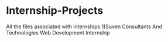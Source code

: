 # Internship-Projects
All the files associated with internships
1)Suven Consultants And Technologies Web Development Internship
